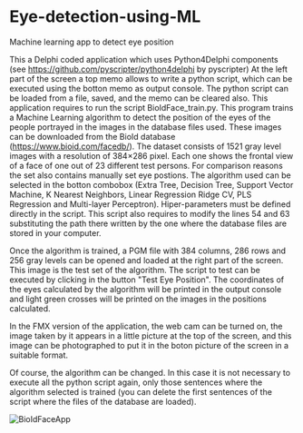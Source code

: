 # Eye-detection-using-ML
Machine learning app to detect eye position

This a Delphi coded application which uses Python4Delphi components (see https://github.com/pyscripter/python4delphi by pyscripter)
At the left part of the screen a top memo allows to write a python script, which can be executed using the botton memo as output console.
The python script can be loaded from a file, saved, and the memo can be cleared also.
This application requires to run the script BioIdFace_train.py. This program trains a Machine Learning algorithm to detect the position 
of the eyes of the people portrayed in the images in the database files used. These images can be downloaded from the BioId database
(https://www.bioid.com/facedb/). The dataset consists of 1521 gray level images with a resolution of 384×286 pixel. Each one shows the frontal 
view of a face of one out of 23 different test persons. For comparison reasons the set also contains manually set eye postions.
The algorithm used can be selected in the botton combobox (Extra Tree, Decision Tree, Support Vector Machine, K Nearest Neighbors, Linear Regression
Ridge CV, PLS Regression and Multi-layer Perceptron). Hiper-parameters must be defined directly in the script. This script also requires to modify 
the lines 54 and 63 substituting the path there written by the one where the database files are stored in your computer.

Once the algorithm is trained, a PGM file with 384 columns, 286 rows and 256 gray levels can be opened and loaded at the right part of the screen.
This image is the test set of the algorithm. The script to test can be executed by clicking in the button "Test Eye Position". The coordinates 
of the eyes calculated by the algorithm will be printed in the output console and light green crosses will be printed on the images in the positions 
calculated.

In the FMX version of the application, the web cam can be turned on, the image taken by it appears in a little picture at the top of the screen,
and this image can be photographed to put it in the boton picture of the screen in a suitable format.

Of course, the algorithm can be changed. In this case it is not necessary to execute all the python script again, only those sentences where the 
algorithm selected is trained (you can delete the first sentences of the script where the files of the database are loaded).


![BioIdFaceApp](https://user-images.githubusercontent.com/37451727/144942643-78b1cb0c-dac1-4c20-932f-a5a88da14962.png)
